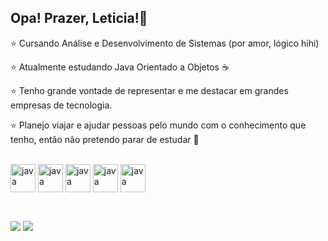 ## Opa! Prazer, Leticia!🌟

⭐ Cursando Análise e Desenvolvimento de Sistemas (por amor, lógico hihi)

⭐ Atualmente estudando Java Orientado a Objetos ☕

⭐ Tenho grande vontade de representar e me destacar em grandes empresas de tecnologia.

⭐ Planejo viajar e ajudar pessoas pelo mundo com o conhecimento que tenho, então não pretendo parar de estudar 👻

<div style="display:inline_block"><br>
  <img align="center" alt="java" height="45" width="40" src="https://cdn.jsdelivr.net/gh/devicons/devicon@latest/icons/java/java-plain.svg"/>
  <img align="center" alt="java" height="45" width="40" src="https://cdn.jsdelivr.net/gh/devicons/devicon@latest/icons/php/php-original.svg"/>
  <img align="center" alt="java" height="45" width="40" src="https://cdn.jsdelivr.net/gh/devicons/devicon@latest/icons/html5/html5-original.svg"/>
  <img align="center" alt="java" height="45" width="40" src="https://cdn.jsdelivr.net/gh/devicons/devicon@latest/icons/css3/css3-original.svg"/>
  <img align="center" alt="java" height="45" width="40" src="https://cdn.jsdelivr.net/gh/devicons/devicon@latest/icons/tailwindcss/tailwindcss-original.svg"/>
</div>

##

<div style="display:inline_block"><br>
  <a href="mailto:devleticia.marquesalv@gmail.com"><img src="https://img.shields.io/badge/Gmail-D14836?style=for-the-badge&logo=gmail&logoColor=white" target="_blank"></a>
  <a href="https://www.linkedin.com/in/letícia-marques-380690268/"><img src="https://img.shields.io/badge/LinkedIn-0077B5?style=for-the-badge&logo=linkedin&logoColor=white" target="_blank"></a>
</div>
